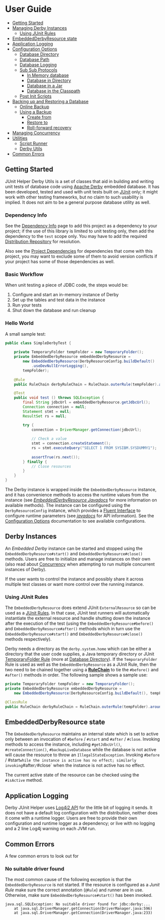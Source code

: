 <!--
Copyright 2016 Development Entropy (deventropy.org) Contributors

Licensed under the Apache License, Version 2.0 (the "License");
you may not use this file except in compliance with the License.
You may obtain a copy of the License at

    http://www.apache.org/licenses/LICENSE-2.0

Unless required by applicable law or agreed to in writing, software
distributed under the License is distributed on an "AS IS" BASIS,
WITHOUT WARRANTIES OR CONDITIONS OF ANY KIND, either express or implied.
See the License for the specific language governing permissions and
limitations under the License.
-->

# User Guide

* [Getting Started](#getting-started)
* [Managing Derby Instances](#instance)
	* [Using JUnit Rules](#junit-rules)
* [EmbeddedDerbyResource state](#resource-state)
* [Application Logging](#logging)
* [Configuration Options](./configuration.html)
	* [Database Directory](./configuration.html#db-dir)
	* [Database Path](./configuration.html#db-path)
	* [Database Logging](./configuration.html#db-logging)
	* [Sub Sub Protocols](./configuration.html#sub-sub-protocol)
		* [In Memory database](./configuration.html#in-memory)
		* [Database in Directory](./configuration.html#directory)
		* [Database in a Jar](./configuration.html#jar)
		* [Database in the Classpath](./configuration.html#classpath)
	* [Post Init Scripts](./configuration.html#post-init-script)
* [Backing up and Restoring a Database](./backup-restore.html)
	* [Online Backup](./backup-restore.html#online-backup)
	* [Using a Backup](./backup-restore.html#using-backup)
		* [Create from](./backup-restore.html#create-from)
		* [Restore to](./backup-restore.html#restore-to)
		* [Roll-forward recovery](./backup-restore.html#roll-forward)
* [Managing Concurrency](./concurrency.html)
* [Utilities](./utilities.html)
	* [Script Runner](./utilities.html#script-runner)
	* [Derby Utils](./utilities.html#derby-utils)
* [Common Errors](#common-errors)

<!-- TODO Document internals? DB URL parameters, Derby Home reset, etc. -->

## <a name="getting-started"></a>Getting Started

JUnit Helper Derby Utils is a set of classes that aid in building and writing unit tests of database code using
[Apache Derby](http://db.apache.org/derby/) embedded database. It has been developed, tested and used with unit tests
built on [JUnit](http://junit.org) only; it might work with other testing frameworks, but no claim to such usability
is implied. It does not aim to be a general purpose database utility as well.

### Dependency Info

See the [Dependency Info](../dependency-info.html) page to add this project as a dependency to your project; if the
use of this library is limited to unit testing only, then add the dependency to the `test` scope only. You may have to add
the required [Distribution Repository](../../index.html#repository) for resolution.

Also see the [Project Dependencies](../dependencies.html) for dependencies that come with this project, you may want to
exclude some of them to avoid version conflicts if your project has some of those dependencies as well. 

### Basic Workflow

When unit testing a piece of JDBC code, the steps would be:

1. Configure and start an in-memory instance of Derby
1. Set up the tables and test data in the instance
1. Run your tests
1. Shut down the database and run cleanup

### Hello World

A small sample test:

```java
public class SimpleDerbyTest {
	
	private TemporaryFolder tempFolder = new TemporaryFolder();
	private EmbeddedDerbyResource embeddedDerbyResource =
		new EmbeddedDerbyResource(DerbyResourceConfig.buildDefault()
			.useDevNullErrorLogging(),
		tempFolder);
	
	@Rule
	public RuleChain derbyRuleChain = RuleChain.outerRule(tempFolder).around(embeddedDerbyResource);

	@Test
	public void test () throws SQLException {
		final String jdbcUrl = embeddedDerbyResource.getJdbcUrl();
		Connection connection = null;
		Statement stmt = null;
		ResultSet rs = null;

		try {
			connection = DriverManager.getConnection(jdbcUrl);
	
			// Check a value
			stmt = connection.createStatement();
			rs = stmt.executeQuery("SELECT 1 FROM SYSIBM.SYSDUMMY1");
	
			assertTrue(rs.next());
		} finally {
			// Close resources
		}
	}
}
```

The Derby instance is wrapped inside the `EmbeddedDerbyResource` instance, and it has convenience methods to access the
runtime values from the instance (see _[EmbeddedDerbyResource Javadocs](../apidocs/org/deventropy/junithelper/derby/EmbeddedDerbyResource.html)_
for more information on available methods). The instance can be configured using the `DerbyResourceConfig` instance,
which provides a [Fluent Interface](https://en.wikipedia.org/wiki/Fluent_interface) to configure runtime parameters
(see _[javadocs](../apidocs/org/deventropy/junithelper/derby/DerbyResourceConfig.html)_ for API information). See the
[Configuration Options](./configuration.html) documentation to see available configurations.

## <a name="instance"></a>Derby Instances

An *Embedded Derby* instance can be started and stopped using the `EmbeddedDerbyResource#start()` and `EmbeddedDerbyResource#close()`
methods. Users are free to initialize and manage instances on their own (also read about [Concurrency](./concurrency.html)
when attempting to run multiple concurrent instances of Derby).

If the user wants to control the instance and possibly share it across multiple test classes or want more control over
the running instance.

### <a name="junit-rules"></a>Using JUnit Rules

The `EmbeddedDerbyResource` does extend JUnit `ExternalResource` so can be used as a [JUnit Rules](https://github.com/junit-team/junit/wiki/Rules).
In that case, JUnit test runners will automatically instantiate the external resource and handle shutting down the
instance after the execution of the test (using the `EmbeddedDerbyResource#before()` and `EmbeddedDerbyResource#after()`
methods which in turn use the `EmbeddedDerbyResource#start()` and `EmbeddedDerbyResource#close()` methods respectively).

Derby needs a directory as the `derby.system.home` which can be either a directory that the user code supplies, a 
Java temporary directory or JUnit [TemporaryFolder Rule](https://github.com/junit-team/junit/wiki/Rules#temporaryfolder-rule)
(more at [Database Directory](./configuration.html#db-dir)). If the `TemporaryFolder` Rule is used as well as the
`EmbeddedDerbyResource` as a JUnit Rule, then the two need to be chained together using a
**[RuleChain](https://github.com/junit-team/junit/wiki/Rules#rulechain)** to tie the `#before()` and `#after()` methods
in order. The following sample shows a sample use:

```java
private TemporaryFolder tempFolder = new TemporaryFolder();
private EmbeddedDerbyResource embeddedDerbyResource =
	new EmbeddedDerbyResource(DerbyResourceConfig.buildDefault(), tempFolder);

@ClassRule
public RuleChain derbyRuleChain = RuleChain.outerRule(tempFolder).around(embeddedDerbyResource);
```

## <a name="resource-state"></a>EmbeddedDerbyResource state

The `EmbeddedDerbyResource` maintains an internal state which is set to active only between an invocation of `#before` /
`#start` and `#after` / `#close`. Invoking methods to access the instance, including `#getJdbcUrl()`, `#createConnection()`,
`#backupLiveDatabase` while the database is not active will cause the resource to throw an `IllegalStateException`.
Invoking `#before` / #start` while the instance is active has no effect; similarly invoking `#after` / `#close` when the
instance is not active has no effect.

The current active state of the resource can be checked using the `#isActive` method.

## <a name="logging"></a>Application Logging

Derby JUnit Helper uses [Log4j2 API](http://logging.apache.org/log4j/2.x/manual/api.html) for the little bit of logging
it sends. It does not have a default log configuration with the distribution, neither does it come with a runtime logger.
Users are free to provide their own configuration and runtime logger as a dependency; or live with no logging and a 2
line Log4j warning on each JVM run.

## <a name="common-errors"></a>Common Errors

A few common errors to look out for

### No suitable driver found

The most common cause of the following exception is that the `EmbeddedDerbyResource` is not started. If the resource is
configured as a *Junit Rule* make sure the correct annotation (`@Rule`) and runner are in use. Otherwise, make sure
`EmbeddedDerbyResource#start()` has been invoked.

```
java.sql.SQLException: No suitable driver found for jdbc:derby:...
	at java.sql.DriverManager.getConnection(DriverManager.java:596)
	at java.sql.DriverManager.getConnection(DriverManager.java:233)
```
